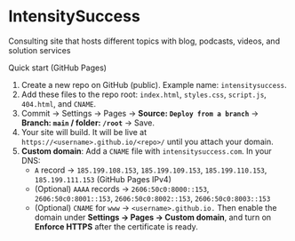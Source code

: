 # IntensitySuccess
Consulting site that hosts different topics with blog, podcasts, videos, and solution services 

Quick start (GitHub Pages)
1) Create a new repo on GitHub (public). Example name: `intensitysuccess`.
2) Add these files to the repo root: `index.html`, `styles.css`, `script.js`, `404.html`, and `CNAME`.
3) Commit → Settings → Pages → **Source: `Deploy from a branch`** → **Branch: `main` / folder: `/root`** → Save.
4) Your site will build. It will be live at `https://<username>.github.io/<repo>/` until you attach your domain.
5) **Custom domain**: Add a `CNAME` file with `intensitysuccess.com`. In your DNS:
   - `A` record → `185.199.108.153`, `185.199.109.153`, `185.199.110.153`, `185.199.111.153` (GitHub Pages IPv4)
   - (Optional) `AAAA` records → `2606:50c0:8000::153`, `2606:50c0:8001::153`, `2606:50c0:8002::153`, `2606:50c0:8003::153`
   - (Optional) `CNAME` for `www` → `<username>.github.io.`
   Then enable the domain under **Settings → Pages → Custom domain**, and turn on **Enforce HTTPS** after the certificate is ready.

